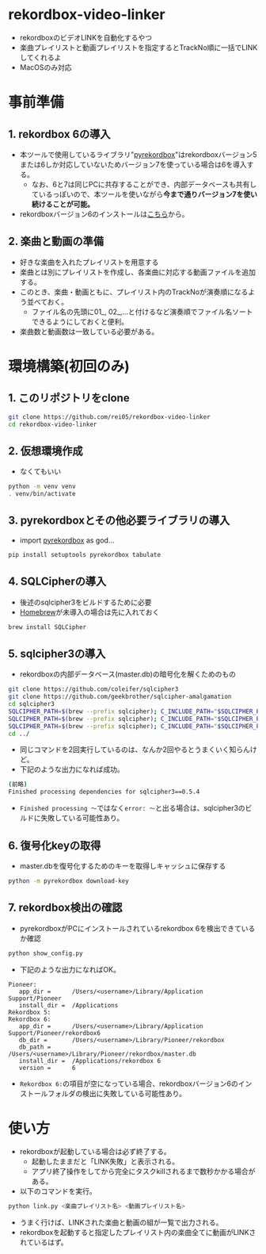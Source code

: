 # rekordbox-video-linker

- rekordboxのビデオLINKを自動化するやつ
- 楽曲プレイリストと動画プレイリストを指定するとTrackNo順に一括でLINKしてくれるよ
- MacOSのみ対応

# 事前準備

## 1. rekordbox 6の導入
- 本ツールで使用しているライブラリ"[pyrekordbox](https://github.com/dylanljones/pyrekordbox)"はrekordboxバージョン5または6しか対応していないためバージョン7を使っている場合は6を導入する。
  - なお、6と7は同じPCに共存することができ、内部データベースも共有しているっぽいので、本ツールを使いながら**今まで通りバージョン7を使い続けることが可能。**
- rekordboxバージョン6のインストールは[こちら](https://support.pioneerdj.com/hc/ja/articles/8112764645785-rekordbox-ver-6-%E3%82%A4%E3%83%B3%E3%82%B9%E3%83%88%E3%83%BC%E3%83%AB%E3%83%95%E3%82%A1%E3%82%A4%E3%83%AB%E3%82%A2%E3%83%BC%E3%82%AB%E3%82%A4%E3%83%96)から。

## 2. 楽曲と動画の準備
- 好きな楽曲を入れたプレイリストを用意する
- 楽曲とは別にプレイリストを作成し、各楽曲に対応する動画ファイルを追加する。
- このとき、楽曲・動画ともに、プレイリスト内のTrackNoが演奏順になるよう並べておく。
  - ファイル名の先頭に01_, 02_,...と付けるなど演奏順でファイル名ソートできるようにしておくと便利。
- 楽曲数と動画数は一致している必要がある。

# 環境構築(初回のみ)

## 1. このリポジトリをclone

```sh
git clone https://github.com/rei05/rekordbox-video-linker
cd rekordbox-video-linker
```

## 2. 仮想環境作成

- なくてもいい

```sh
python -m venv venv
. venv/bin/activate
```

## 3. pyrekordboxとその他必要ライブラリの導入

- import [pyrekordbox](https://github.com/dylanljones/pyrekordbox) as god...

```sh
pip install setuptools pyrekordbox tabulate
```

## 4. SQLCipherの導入

- 後述のsqlcipher3をビルドするために必要
- [Homebrew](https://brew.sh/ja/)が未導入の場合は先に入れておく

```sh
brew install SQLCipher
```

## 5. sqlcipher3の導入

- rekordboxの内部データベース(master.db)の暗号化を解くためのもの

```sh
git clone https://github.com/coleifer/sqlcipher3
git clone https://github.com/geekbrother/sqlcipher-amalgamation
cd sqlcipher3
SQLCIPHER_PATH=$(brew --prefix sqlcipher); C_INCLUDE_PATH="$SQLCIPHER_PATH"/include LIBRARY_PATH="$SQLCIPHER_PATH"/lib python setup.py build
SQLCIPHER_PATH=$(brew --prefix sqlcipher); C_INCLUDE_PATH="$SQLCIPHER_PATH"/include LIBRARY_PATH="$SQLCIPHER_PATH"/lib python setup.py install
SQLCIPHER_PATH=$(brew --prefix sqlcipher); C_INCLUDE_PATH="$SQLCIPHER_PATH"/include LIBRARY_PATH="$SQLCIPHER_PATH"/lib python setup.py install
cd ../
```
- 同じコマンドを2回実行しているのは、なんか2回やるとうまくいく知らんけど。
- 下記のような出力になれば成功。

```sh
(前略)
Finished processing dependencies for sqlcipher3==0.5.4
```

- `Finished processing 〜`ではなく`error: 〜`と出る場合は、sqlcipher3のビルドに失敗している可能性あり。

## 6. 復号化keyの取得

- master.dbを復号化するためのキーを取得しキャッシュに保存する

```sh
python -m pyrekordbox download-key
```

## 7. rekordbox検出の確認

- pyrekordboxがPCにインストールされているrekordbox 6を検出できているか確認

```sh
python show_config.py
```

- 下記のような出力になればOK。

```
Pioneer:
   app_dir =      /Users/<username>/Library/Application Support/Pioneer
   install_dir =  /Applications
Rekordbox 5:
Rekordbox 6:
   app_dir =      /Users/<username>/Library/Application Support/Pioneer/rekordbox6
   db_dir =       /Users/<username>/Library/Pioneer/rekordbox
   db_path =      /Users/<username>/Library/Pioneer/rekordbox/master.db
   install_dir =  /Applications/rekordbox 6
   version =      6
```

- `Rekordbox 6:`の項目が空になっている場合、rekordboxバージョン6のインストールフォルダの検出に失敗している可能性あり。

# 使い方

- rekordboxが起動している場合は必ず終了する。
  - 起動したままだと「LINK失敗」と表示される。
  - アプリ終了操作をしてから完全にタスクkillされるまで数秒かかる場合がある。
- 以下のコマンドを実行。

```sh
python link.py <楽曲プレイリスト名> <動画プレイリスト名> 
```

- うまく行けば、LINKされた楽曲と動画の組が一覧で出力される。
- rekordboxを起動すると指定したプレイリスト内の楽曲全てに動画がLINKされているはず。

